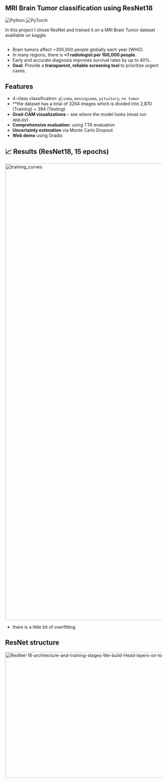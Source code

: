 ## MRI Brain Tumor classification using ResNet18

![Python](https://img.shields.io/badge/Python-3.8%2B-blue)
![PyTorch](https://img.shields.io/badge/PyTorch-2.0%2B-red)

In this project I chose ResNet and trained it on a MRI Brain Tumor dataset availiable on kaggle.

## 
- Brain tumors affect ~300,000 people globally each year (WHO).
- In many regions, there is **<1 radiologist per 100,000 people**.
- Early and accurate diagnosis improves survival rates by up to 40%.
- **Goal**: Provide a **transparent, reliable screening tool** to prioritize urgent cases.

## Features
-  4-class classification: `glioma`, `meningioma`, `pituitary`, `no tumor`
-  **the dataset has a total of 3264 images which is divided into 2,870 (Training) + 394 (Testing)
-  **Grad-CAM visualizations** – see *where* the model looks (must run app.py)
-  **Comprehensive evaluation**: using TTA evaluation
-  **Uncertainty estimation** via Monte Carlo Dropout
-  **Web demo** using Gradio

## 📈 Results (ResNet18, 15 epochs)
<img width="4470" height="1466" alt="training_curves" src="https://github.com/user-attachments/assets/5d56f7c7-ea90-4565-89b9-d71ab610ad6e" />

- there is a little bit of overfitting.

## ResNet structure
<img width="850" height="404" alt="ResNet-18-architecture-and-training-stages-We-build-Head-layers-on-top-of-the-ResNet-18" src="https://github.com/user-attachments/assets/74b8d47c-2824-4bb9-8801-64b21cfbd586" />
